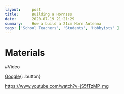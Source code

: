 ```yaml
---
layout:     post
title:      Building a Hornsss
date:       2020-07-19 21:21:29
summary:    How a build a 21cm Horn Antenna
tags: ['School Teachers', 'Students', 'Hobbyists' ]
---
```


# Materials 


#Video

[Google](http://www.google.com){: .button}

https://www.youtube.com/watch?v=jS5fTzMP_mg

